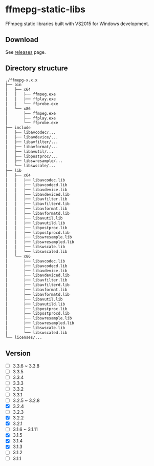 # ffmepg-static-libs

FFmpeg static libraries built with VS2015 for Windows development.

## Download

See [releases](https://github.com/FutaAlice/ffmpeg-static-libs/releases) page.

## Directory structure

```bash
./ffmepg-x.x.x
├── bin
│   ├── x64
│   │   ├── ffmpeg.exe
│   │   ├── ffplay.exe
│   │   └── ffprobe.exe
│   └── x86
│       ├── ffmpeg.exe
│       ├── ffplay.exe
│       └── ffprobe.exe
├── include
│   ├── libavcodec/...
│   ├── libavdevice/...
│   ├── libavfilter/...
│   ├── libavformat/...
│   ├── libavutil/...
│   ├── libpostproc/...
│   ├── libswresample/...
│   └── libswscale/...
├── lib
│   ├── x64
│   │   ├── libavcodec.lib
│   │   ├── libavcodecd.lib
│   │   ├── libavdevice.lib
│   │   ├── libavdeviced.lib
│   │   ├── libavfilter.lib
│   │   ├── libavfilterd.lib
│   │   ├── libavformat.lib
│   │   ├── libavformatd.lib
│   │   ├── libavutil.lib
│   │   ├── libavutild.lib
│   │   ├── libpostproc.lib
│   │   ├── libpostprocd.lib
│   │   ├── libswresample.lib
│   │   ├── libswresampled.lib
│   │   ├── libswscale.lib
│   │   └── libswscaled.lib
│   └── x86
│       ├── libavcodec.lib
│       ├── libavcodecd.lib
│       ├── libavdevice.lib
│       ├── libavdeviced.lib
│       ├── libavfilter.lib
│       ├── libavfilterd.lib
│       ├── libavformat.lib
│       ├── libavformatd.lib
│       ├── libavutil.lib
│       ├── libavutild.lib
│       ├── libpostproc.lib
│       ├── libpostprocd.lib
│       ├── libswresample.lib
│       ├── libswresampled.lib
│       ├── libswscale.lib
│       └── libswscaled.lib
└── licenses/...
```

## Version

- [ ] 3.3.6 ~ 3.3.8
- [ ] 3.3.5
- [ ] 3.3.4
- [ ] 3.3.3
- [ ] 3.3.2
- [ ] 3.3.1
- [ ] 3.2.5 ~ 3.2.8
- [x] 3.2.4
- [ ] 3.2.3
- [x] 3.2.2
- [x] 3.2.1
- [ ] 3.1.6 ~ 3.1.11
- [x] 3.1.5
- [x] 3.1.4
- [x] 3.1.3
- [ ] 3.1.2
- [ ] 3.1.1